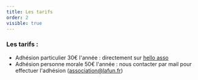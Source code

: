 ```yaml
---
title: Les tarifs
order: 2
visible: true
---
```

### Les tarifs :

* Adhésion particulier 30€ l'année : directement sur [hello asso](https://www.helloasso.com/associations/la-fabrique-d-usages-numeriques/adhesions/adhesion-funlab-fablab-de-tours)
* Adhésion personne morale 50€ l'année : nous contacter par mail pour effectuer l'adhésion (association@lafun.fr)